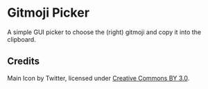 # Gitmoji Picker

A simple GUI picker to choose the (right) gitmoji and copy it into the clipboard.

## Credits

Main Icon by Twitter, licensed under [Creative Commons BY 3.0](http://creativecommons.org/licenses/by/3.0/).
